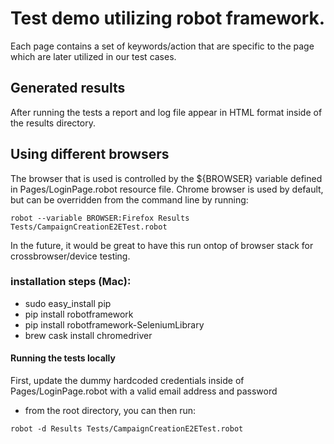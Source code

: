 #  Test demo utilizing robot framework. 

Each page contains a set of keywords/action that are specific to the page which are later utilized in our test cases.

## Generated results
After running the tests a report and log file appear in HTML format inside of the results directory.
 
## Using different browsers
 The browser that is used is controlled by the ${BROWSER} variable defined in Pages/LoginPage.robot resource file. Chrome browser is used by default, but can be  overridden from the command line by running:
 
`robot --variable BROWSER:Firefox Results Tests/CampaignCreationE2ETest.robot`

In the future, it would be great to have this run ontop of browser stack for crossbrowser/device testing.

### installation steps (Mac):
- sudo easy_install pip
- pip install robotframework
- pip install robotframework-SeleniumLibrary
- brew cask install chromedriver
 
#### Running the tests locally
   First, update the dummy hardcoded credentials inside of Pages/LoginPage.robot with a valid email address and password 
- from the root directory, you can then run:

`robot -d Results Tests/CampaignCreationE2ETest.robot`
